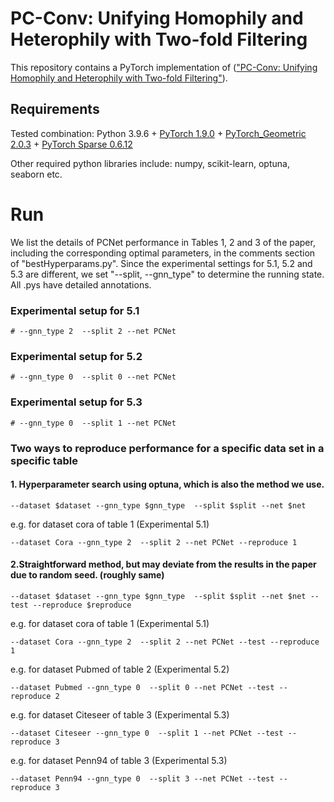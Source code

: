 # PC-Conv: Unifying Homophily and Heterophily with Two-fold Filtering
This repository contains a PyTorch implementation of (["PC-Conv: Unifying Homophily and Heterophily with Two-fold Filtering"](https://arxiv.org/abs/2312.14438)).

## Requirements
Tested combination: Python 3.9.6 + [PyTorch 1.9.0](https://pytorch.org/get-started/previous-versions/) + [PyTorch_Geometric 2.0.3](https://pytorch-geometric.readthedocs.io/en/latest/notes/installation.html) + [PyTorch Sparse 0.6.12](https://github.com/rusty1s/pytorch_sparse)

Other required python libraries include: numpy, scikit-learn, optuna, seaborn etc.

# Run
We list the details of PCNet performance in Tables 1, 2 and 3 of the paper, 
including the corresponding optimal parameters, 
in the comments section of "bestHyperparams.py". 
Since the experimental settings for 5.1, 5.2 and 5.3 are different, 
we set "--split, --gnn_type" to determine the running state.
All .pys have detailed annotations.
### Experimental setup for 5.1
    # --gnn_type 2  --split 2 --net PCNet 
### Experimental setup for 5.2
    # --gnn_type 0  --split 0 --net PCNet 
### Experimental setup for 5.3
    # --gnn_type 0  --split 1 --net PCNet 
### Two ways to reproduce performance for a specific data set in a specific table
#### 1. Hyperparameter search using optuna, which is also the method we use. 
    --dataset $dataset --gnn_type $gnn_type  --split $split --net $net
e.g. for dataset cora of table 1 (Experimental 5.1)
    

```
--dataset Cora --gnn_type 2  --split 2 --net PCNet --reproduce 1
```

#### 2.Straightforward method, but may deviate from the results in the paper due to random seed. (roughly  same)
    --dataset $dataset --gnn_type $gnn_type  --split $split --net $net --test --reproduce $reproduce
e.g. for dataset cora of table 1 (Experimental 5.1)

```
--dataset Cora --gnn_type 2  --split 2 --net PCNet --test --reproduce 1
```

e.g. for dataset Pubmed of table 2 (Experimental 5.2)
```
--dataset Pubmed --gnn_type 0  --split 0 --net PCNet --test --reproduce 2
```

e.g. for dataset Citeseer of table 3 (Experimental 5.3)
```
--dataset Citeseer --gnn_type 0  --split 1 --net PCNet --test --reproduce 3
```

e.g. for dataset Penn94 of table 3 (Experimental 5.3)
```
--dataset Penn94 --gnn_type 0  --split 3 --net PCNet --test --reproduce 3
```




